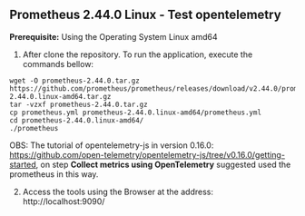 ## Prometheus 2.44.0 Linux - Test opentelemetry

**Prerequisite:** Using the Operating System Linux amd64

1. After clone the repository. To run the application, execute the commands bellow:

```
wget -O prometheus-2.44.0.tar.gz https://github.com/prometheus/prometheus/releases/download/v2.44.0/prometheus-2.44.0.linux-amd64.tar.gz
tar -vzxf prometheus-2.44.0.tar.gz
cp prometheus.yml prometheus-2.44.0.linux-amd64/prometheus.yml
cd prometheus-2.44.0.linux-amd64/
./prometheus
```

OBS: The tutorial of opentelemetry-js in version 0.16.0:  https://github.com/open-telemetry/opentelemetry-js/tree/v0.16.0/getting-started, on step **Collect metrics using OpenTelemetry** suggested used the prometheus in this way.

2. Access the tools using the Browser at the address: http://localhost:9090/



